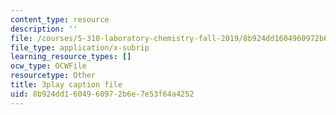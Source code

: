 ```yaml
---
content_type: resource
description: ''
file: /courses/5-310-laboratory-chemistry-fall-2019/8b924dd1604960972b6e7e53f64a4252_TgrNa_Guigs.srt
file_type: application/x-subrip
learning_resource_types: []
ocw_type: OCWFile
resourcetype: Other
title: 3play caption file
uid: 8b924dd1-6049-6097-2b6e-7e53f64a4252
---
```


